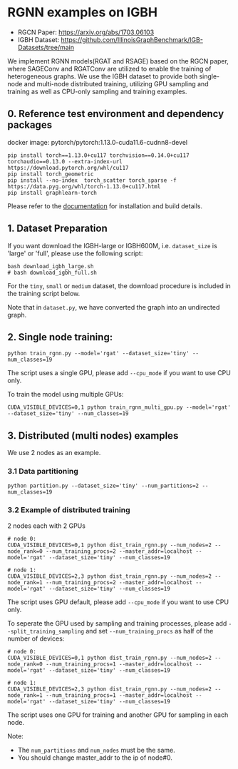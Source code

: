 # RGNN examples on IGBH

- RGCN Paper: https://arxiv.org/abs/1703.06103
- IGBH Dataset: https://github.com/IllinoisGraphBenchmark/IGB-Datasets/tree/main

We implement RGNN models(RGAT and RSAGE) based on the RGCN paper, where SAGEConv and RGATConv are utilized to enable the training of heterogeneous graphs.
We use the IGBH dataset to provide both single-node and multi-node distributed training, utilizing GPU sampling and training as well as CPU-only sampling and training examples.


## 0. Reference test environment and dependency packages
docker image: pytorch/pytorch:1.13.0-cuda11.6-cudnn8-devel
```
pip install torch==1.13.0+cu117 torchvision==0.14.0+cu117 torchaudio==0.13.0 --extra-index-url https://download.pytorch.org/whl/cu117
pip install torch_geometric
pip install --no-index  torch_scatter torch_sparse -f https://data.pyg.org/whl/torch-1.13.0+cu117.html
pip install graphlearn-torch
```
Please refer to the [documentation](../../README.md#installation) for installation and build details.

## 1. Dataset Preparation
If you want download the IGBH-large or IGBH600M, i.e. `dataset_size` is 'large' or 'full',
please use the following script:
```
bash download_igbh_large.sh
# bash download_igbh_full.sh
```

For the `tiny`, `small` or `medium` dataset, the download procedure is included
in the training script below.

Note that in `dataset.py`, we have converted the graph into an undirected graph.

## 2. Single node training:
```
python train_rgnn.py --model='rgat' --dataset_size='tiny' --num_classes=19
```
The script uses a single GPU, please add `--cpu_mode` if you want to use CPU only.

To train the model using multiple GPUs:
```
CUDA_VISIBLE_DEVICES=0,1 python train_rgnn_multi_gpu.py --model='rgat' --dataset_size='tiny' --num_classes=19
```

## 3. Distributed (multi nodes) examples

We use 2 nodes as an example.
### 3.1 Data partitioning
```
python partition.py --dataset_size='tiny' --num_partitions=2 --num_classes=19
```

### 3.2 Example of distributed training
2 nodes each with 2 GPUs
```
# node 0:
CUDA_VISIBLE_DEVICES=0,1 python dist_train_rgnn.py --num_nodes=2 --node_rank=0 --num_training_procs=2 --master_addr=localhost --model='rgat' --dataset_size='tiny' --num_classes=19

# node 1:
CUDA_VISIBLE_DEVICES=2,3 python dist_train_rgnn.py --num_nodes=2 --node_rank=1 --num_training_procs=2 --master_addr=localhost --model='rgat' --dataset_size='tiny' --num_classes=19
```
The script uses GPU default, please add `--cpu_mode` if you want to use CPU only.

To seperate the GPU used by sampling and training processes, please add `--split_training_sampling` and set `--num_training_procs` as half of the number of devices:

```
# node 0:
CUDA_VISIBLE_DEVICES=0,1 python dist_train_rgnn.py --num_nodes=2 --node_rank=0 --num_training_procs=1 --master_addr=localhost --model='rgat' --dataset_size='tiny' --num_classes=19

# node 1:
CUDA_VISIBLE_DEVICES=2,3 python dist_train_rgnn.py --num_nodes=2 --node_rank=1 --num_training_procs=1 --master_addr=localhost --model='rgat' --dataset_size='tiny' --num_classes=19
```
The script uses one GPU for training and another GPU for sampling in each node.

Note:
- The `num_partitions` and `num_nodes` must be the same.
- You should change master_addr to the ip of node#0.
